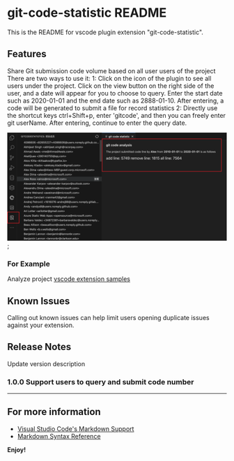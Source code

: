 # git-code-statistic README

This is the README for vscode plugin extension "git-code-statistic". 

## Features

Share Git submission code volume based on all user users of the project
There are two ways to use it:
1: Click on the icon of the plugin to see all users under the project. Click on the view button on the right side of the user, and a date will appear for you to choose to query. Enter the start date such as 2020-01-01 and the end date such as 2888-01-10. After entering, a code will be generated to submit a file for record statistics
2: Directly use the shortcut keys ctrl+Shift+p, enter 'gitcode', and then you can freely enter git userName. After entering, continue to enter the query date.

![previews](/resources/preview.png);

### For Example
Analyze project [vscode extension samples](https://github.com/microsoft/vscode-extension-samples)


## Known Issues

Calling out known issues can help limit users opening duplicate issues against your extension.

## Release Notes

Update version description

### 1.0.0 Support users to query and submit code number

---

## For more information

* [Visual Studio Code's Markdown Support](http://code.visualstudio.com/docs/languages/markdown)
* [Markdown Syntax Reference](https://help.github.com/articles/markdown-basics/)

**Enjoy!**
